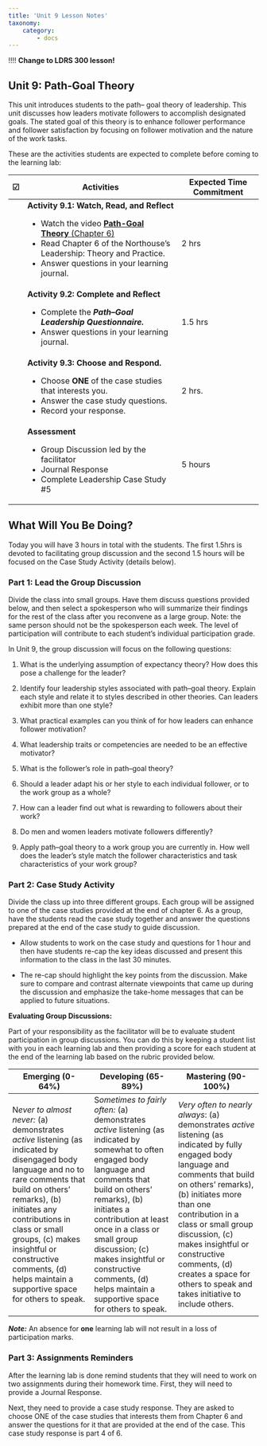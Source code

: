 ```yaml
---
title: 'Unit 9 Lesson Notes'
taxonomy:
    category:
        - docs
---
```

!!!! **Change to LDRS 300 lesson!**

## Unit 9: Path‐Goal Theory

This unit introduces students to the path– goal theory of leadership. This unit discusses how leaders motivate followers to accomplish designated goals. The stated goal of this theory is to enhance follower performance and follower satisfaction by focusing on follower motivation and the nature of the work tasks.  

These are the activities students are expected to complete before coming to the learning lab:



| **☑**  | **Activities**         | **Expected Time Commitment** |
|---|--------------------------------------------|------------------------------|
|   | **Activity 9.1: Watch, Read, and Reflect** <ul><li> Watch the video [**Path-Goal Theory** (Chapter 6)](https://www.youtube.com/watch?v=Zub6tdiLX04&list=PLx-uqKoW1C5nXd5jnA_Ut8TWbjCk7tWtL&index=6) <li>	Read Chapter 6 of the Northouse’s Leadership: Theory and Practice. <li> Answer questions in your learning journal.| 2 hrs                        |
|   | **Activity 9.2: Complete and Reflect** <ul><li> Complete the ***Path–Goal Leadership Questionnaire.*** <li> Answer questions in your learning journal.     | 1.5 hrs                      |
|   | **Activity 9.3: Choose and Respond.** <ul><li> Choose **ONE** of the case studies that interests you. <li> Answer the case study questions. <li>	Record your response.    | 2 hrs.                       |
|   | **Assessment** <ul><li> Group Discussion led by the facilitator <li>	Journal Response <li> Complete Leadership Case Study #5      | 5 hours         |

## What Will You Be Doing?

Today you will have 3 hours in total with the students. The first 1.5hrs is devoted to facilitating group discussion and the second 1.5 hours will be focused on the Case Study Activity (details below).

### Part 1: Lead the Group Discussion

Divide the class into small groups. Have them discuss questions provided below, and then select a spokesperson who will summarize their findings for the rest of the class after you reconvene as a large group. Note: the same person should not be the spokesperson each week. The level of participation will contribute to each student’s individual participation grade. 

In Unit 9, the group discussion will focus on the following questions:

  1.  What is the underlying assumption of expectancy theory? How does this pose a challenge for the leader?

  2.  Identify four leadership styles associated with path–goal theory. Explain each style and relate it to styles described in other theories. Can leaders exhibit more than one style?

  3.  What practical examples can you think of for how leaders can enhance follower motivation?

  4.  What leadership traits or competencies are needed to be an effective motivator?

  5.  What is the follower’s role in path–goal theory?

  6.  Should a leader adapt his or her style to each individual follower, or to the work group as a whole?

  7.  How can a leader find out what is rewarding to followers about their work?

  8.  Do men and women leaders motivate followers differently?

  9.  Apply path–goal theory to a work group you are currently in. How well does the leader’s style match the follower characteristics and task characteristics of your work group?

### Part 2: Case Study Activity

Divide the class up into three different groups. Each group will be assigned to one of the case studies provided at the end of chapter 6. As a group, have the students read the case study together and answer the questions prepared at the end of the case study to guide discussion.

  -   Allow students to work on the case study and questions for 1 hour and then have students re-cap the key ideas discussed and present this information to the class in the last 30 minutes.

  -   The re-cap should highlight the key points from the discussion. Make sure to compare and contrast alternate viewpoints that came up during the discussion and emphasize the take-home messages that can be applied to future situations.

**Evaluating Group Discussions:**

Part of your responsibility as the facilitator will be to evaluate student participation in group discussions. You can do this by keeping a student list with you in each learning lab and then providing a score for each student at the end of the learning lab based on the rubric provided below.

| **Emerging (0-64%)**                                                                                                                                                                                                                                                                                                               | **Developing (65-89%)**                                                                                                                                                                                                                                                                                                                                           | **Mastering (90-100%)**                                                                                                                                                                                                                                                                                                                                                    |
|------------------------------------------------------------------------------------------------------------------------------------------------------------------------------------------------------------------------------------------------------------------------------------------------------------------------------------|-------------------------------------------------------------------------------------------------------------------------------------------------------------------------------------------------------------------------------------------------------------------------------------------------------------------------------------------------------------------|----------------------------------------------------------------------------------------------------------------------------------------------------------------------------------------------------------------------------------------------------------------------------------------------------------------------------------------------------------------------------|
| N*ever to almost never:* (a) demonstrates *active* listening (as indicated by disengaged body language and no to rare comments that build on others’ remarks), (b) initiates any contributions in class or small groups, (c) makes insightful or constructive comments, (d) helps maintain a supportive space for others to speak. | S*ometimes to fairly often:* (a) demonstrates *active* listening (as indicated by somewhat to often engaged body language and comments that build on others’ remarks), (b) initiates a contribution at least once in a class or small group discussion; (c) makes insightful or constructive comments, (d) helps maintain a supportive space for others to speak. | *Very often to nearly always*: (a) demonstrates *active* listening (as indicated by fully engaged body language and comments that build on others’ remarks), (b) initiates more than one contribution in a class or small group discussion, (c) makes insightful or constructive comments, (d) creates a space for others to speak and takes initiative to include others. |
***Note:*** An absence for **one** learning lab will not result in a loss of participation marks.

### Part 3: Assignments Reminders

After the learning lab is done remind students that they will need to work on two assignments during their homework time. First, they will need to provide a Journal Response.

Next, they need to provide a case study response. They are asked to choose ONE of the case studies that interests them from Chapter 6 and answer the questions for it that are provided at the end of the case. This case study response is part 4 of 6. 
